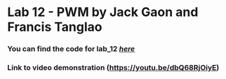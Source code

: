 # Lab 12 - PWM by Jack Gaon and Francis Tanglao
### You can find the code for lab_12 [*here*](https://github.com/Summer-2024-Classes/lab-12-thedawgspt2/blob/main/pwm.c)
### Link to video demonstration (https://youtu.be/dbQ68RjOiyE)
